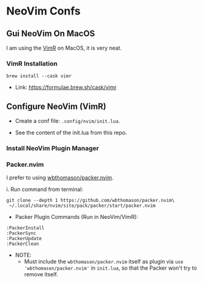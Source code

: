 # NeoVim Confs

## Gui NeoVim On MacOS
I am using the [VimR](https://github.com/qvacua/vimr) on MacOS, it is very neat.

### VimR Installation

`brew install --cask vimr`
- Link: https://formulae.brew.sh/cask/vimr

## Configure NeoVim (VimR)

- Create a conf file: `.config/nvim/init.lua`.

- See the content of the init.lua from this repo.

### Install NeoVim Plugin Manager

### Packer.nvim

I prefer to using [wbthomason/packer.nvim](https://github.com/wbthomason/packer.nvim).

i. Run command from terminal:

```
git clone --depth 1 https://github.com/wbthomason/packer.nvim\
 ~/.local/share/nvim/site/pack/packer/start/packer.nvim
```

- Packer Plugin Commands (Run in NeoVim/VimR):

```
:PackerInstall
:PackerSync
:PackerUpdate
:PackerClean
```

- NOTE:
  -  Must include the `wbthomason/packer.nvim` itself as plugin via `use 'wbthomason/packer.nvim'` in `init.lua`,
so that the Packer won't try to remove itself.


